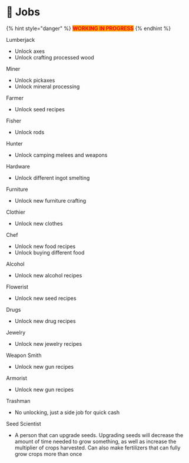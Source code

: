 # 👤 Jobs

{% hint style="danger" %}
<mark style="color:red;background-color:orange;">**WORKING IN PROGRESS**</mark>
{% endhint %}

Lumberjack

* Unlock axes
* Unlock crafting processed wood

Miner

* Unlock pickaxes
* Unlock mineral processing

Farmer

* Unlock seed recipes

Fisher

* Unlock rods

Hunter

* Unlock camping melees and weapons

Hardware

* Unlock different ingot smelting

Furniture

* Unlock new furniture crafting

Clothier

* Unlock new clothes

Chef

* Unlock new food recipes
* Unlock buying different food

Alcohol

* Unlock new alcohol recipes

Flowerist

* Unlock new seed recipes

Drugs

* Unlock new drug recipes

Jewelry

* Unlock new jewelry recipes

Weapon Smith

* Unlock new gun recipes

‌Armorist

* Unlock new gun recipes

Trashman

* No unlocking, just a side job for quick cash

Seed Scientist

* A person that can upgrade seeds. Upgrading seeds will decrease the amount of time needed to grow something, as well as increase the multiplier of crops harvested. Can also make fertilizers that can fully grow crops more than once

